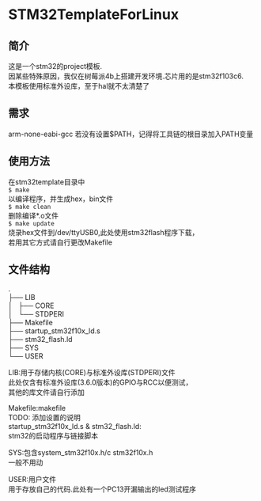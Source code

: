 # STM32TemplateForLinux

## 简介
  这是一个stm32的project模板.  
  因某些特殊原因，我仅在树莓派4b上搭建开发环境.芯片用的是stm32f103c6.  
  本模板使用标准外设库，至于hal就不太清楚了   
  
## 需求
  arm-none-eabi-gcc
  若没有设置$PATH，记得将工具链的根目录加入PATH变量
  
## 使用方法
  在stm32template目录中  
     ```$ make  ```  
       以编译程序，并生成hex，bin文件  
     ```$ make clean  ```  
       删除编译*.o文件  
     ```$ make update  ```  
       烧录hex文件到/dev/ttyUSB0,此处使用stm32flash程序下载，  
      若用其它方式请自行更改Makefile  
  
## 文件结构
  .  
  ├── LIB  
  │   ├── CORE  
  │   └── STDPERI  
  ├── Makefile  
  ├── startup_stm32f10x_ld.s  
  ├── stm32_flash.ld  
  ├── SYS  
  └── USER  
    
  LIB:用于存储内核(CORE)与标准外设库(STDPERI)文件  
      此处仅含有标准外设库(3.6.0版本)的GPIO与RCC以便测试，  
      其他的库文件请自行添加  
      
  Makefile:makefile  
           TODO: 添加设置的说明  
  startup_stm32f10x_ld.s & stm32_flash.ld:  
      stm32的启动程序与链接脚本  
      
  SYS:包含system_stm32f10x.h/c stm32f10x.h  
      一般不用动  
      
  USER:用户文件  
      用于存放自己的代码.此处有一个PC13开漏输出的led测试程序  
      
